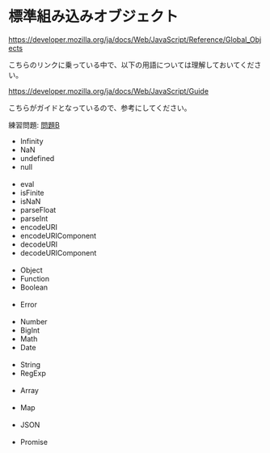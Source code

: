 # 標準組み込みオブジェクト
https://developer.mozilla.org/ja/docs/Web/JavaScript/Reference/Global_Objects

こちらのリンクに乗っている中で、以下の用語については理解しておいてください。

https://developer.mozilla.org/ja/docs/Web/JavaScript/Guide

こちらがガイドとなっているので、参考にしてください。

練習問題: [問題B](./問題/B.md)


- Infinity
- NaN
- undefined
- null
<br><br>
- eval
- isFinite
- isNaN
- parseFloat
- parseInt
- encodeURI
- encodeURIComponent
- decodeURI
- decodeURIComponent
<br><br>
- Object
- Function
- Boolean
<br><br>
- Error
<br><br>
- Number
- BigInt
- Math
- Date
<br><br>
- String
- RegExp
<br><br>
- Array
<br><br>
- Map
<br><br>
- JSON
<br><br>
- Promise
